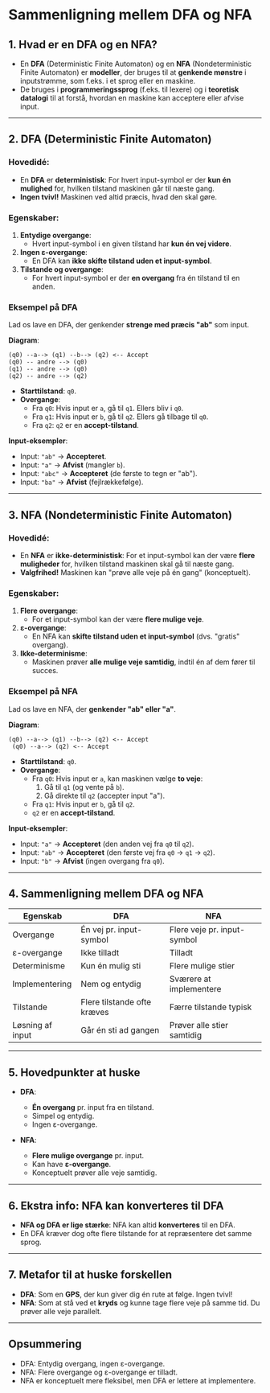 # Sammenligning mellem DFA og NFA

## **1. Hvad er en DFA og en NFA?**
- En **DFA** (Deterministic Finite Automaton) og en **NFA** (Nondeterministic Finite Automaton) er **modeller**, der bruges til at **genkende mønstre** i inputstrømme, som f.eks. i et sprog eller en maskine.
- De bruges i **programmeringssprog** (f.eks. til lexere) og i **teoretisk datalogi** til at forstå, hvordan en maskine kan acceptere eller afvise input.

---

## **2. DFA (Deterministic Finite Automaton)**

### **Hovedidé**:
- En **DFA** er **deterministisk**: For hvert input-symbol er der **kun én mulighed** for, hvilken tilstand maskinen går til næste gang.
- **Ingen tvivl!** Maskinen ved altid præcis, hvad den skal gøre.

### **Egenskaber**:
1. **Entydige overgange**:
   - Hvert input-symbol i en given tilstand har **kun én vej videre**.
2. **Ingen ε-overgange**:
   - En DFA kan **ikke skifte tilstand uden et input-symbol**.
3. **Tilstande og overgange**:
   - For hvert input-symbol er der **en overgang** fra én tilstand til en anden.

### **Eksempel på DFA**
Lad os lave en DFA, der genkender **strenge med præcis "ab"** som input.

**Diagram**:
```
(q0) --a--> (q1) --b--> (q2) <-- Accept
(q0) -- andre --> (q0)
(q1) -- andre --> (q0)
(q2) -- andre --> (q2)
```

- **Starttilstand**: `q0`.
- **Overgange**:
   - Fra `q0`: Hvis input er `a`, gå til `q1`. Ellers bliv i `q0`.
   - Fra `q1`: Hvis input er `b`, gå til `q2`. Ellers gå tilbage til `q0`.
   - Fra `q2`: `q2` er en **accept-tilstand**.

**Input-eksempler**:
- Input: `"ab"` → **Accepteret**.
- Input: `"a"` → **Afvist** (mangler `b`).
- Input: `"abc"` → **Accepteret** (de første to tegn er "ab").
- Input: `"ba"` → **Afvist** (fejlrækkefølge).

---

## **3. NFA (Nondeterministic Finite Automaton)**

### **Hovedidé**:
- En **NFA** er **ikke-deterministisk**: For et input-symbol kan der være **flere muligheder** for, hvilken tilstand maskinen skal gå til næste gang.
- **Valgfrihed!** Maskinen kan "prøve alle veje på én gang" (konceptuelt).

### **Egenskaber**:
1. **Flere overgange**:
   - For et input-symbol kan der være **flere mulige veje**.
2. **ε-overgange**:
   - En NFA kan **skifte tilstand uden et input-symbol** (dvs. "gratis" overgang).
3. **Ikke-determinisme**:
   - Maskinen prøver **alle mulige veje samtidig**, indtil én af dem fører til succes.

### **Eksempel på NFA**
Lad os lave en NFA, der **genkender "ab" eller "a"**.

**Diagram**:
```
(q0) --a--> (q1) --b--> (q2) <-- Accept
 (q0) --a--> (q2) <-- Accept
```

- **Starttilstand**: `q0`.
- **Overgange**:
   - Fra `q0`: Hvis input er `a`, kan maskinen vælge **to veje**:
     1. Gå til `q1` (og vente på `b`).
     2. Gå direkte til `q2` (accepter input "a").
   - Fra `q1`: Hvis input er `b`, gå til `q2`.
   - `q2` er en **accept-tilstand**.

**Input-eksempler**:
- Input: `"a"` → **Accepteret** (den anden vej fra `q0` til `q2`).
- Input: `"ab"` → **Accepteret** (den første vej fra `q0` → `q1` → `q2`).
- Input: `"b"` → **Afvist** (ingen overgang fra `q0`).

---

## **4. Sammenligning mellem DFA og NFA**

| **Egenskab**            | **DFA**                         | **NFA**                         |
|-------------------------|---------------------------------|---------------------------------|
| Overgange               | Én vej pr. input-symbol         | Flere veje pr. input-symbol     |
| ε-overgange             | Ikke tilladt                    | Tilladt                         |
| Determinisme            | Kun én mulig sti                | Flere mulige stier              |
| Implementering          | Nem og entydig                 | Sværere at implementere         |
| Tilstande               | Flere tilstande ofte kræves     | Færre tilstande typisk          |
| Løsning af input        | Går én sti ad gangen            | Prøver alle stier samtidig      |

---

## **5. Hovedpunkter at huske**
- **DFA**:
   - **Én overgang** pr. input fra en tilstand.
   - Simpel og entydig.
   - Ingen ε-overgange.

- **NFA**:
   - **Flere mulige overgange** pr. input.
   - Kan have **ε-overgange**.
   - Konceptuelt prøver alle veje samtidig.

---

## **6. Ekstra info: NFA kan konverteres til DFA**
- **NFA og DFA er lige stærke**: NFA kan altid **konverteres** til en DFA.
- En DFA kræver dog ofte flere tilstande for at repræsentere det samme sprog.

---

## **7. Metafor til at huske forskellen**
- **DFA**: Som en **GPS**, der kun giver dig én rute at følge. Ingen tvivl!
- **NFA**: Som at stå ved et **kryds** og kunne tage flere veje på samme tid. Du prøver alle veje parallelt.

---

## **Opsummering**
- DFA: Entydig overgang, ingen ε-overgange.
- NFA: Flere overgange og ε-overgange er tilladt.
- NFA er konceptuelt mere fleksibel, men DFA er lettere at implementere.
